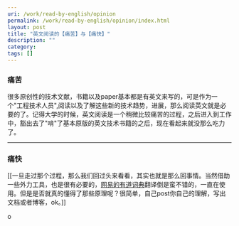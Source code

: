 ```yaml
---
uri: /work/read-by-english/opinion
permalink: /work/read-by-english/opinion/index.html
layout: post
title: "英文阅读的【痛苦】与【痛快】"
description: ""
category:
tags: []
---
```


### 痛苦

很多原创性的技术文献，书籍以及paper基本都是有英文来写的，可是作为一个"工程技术人员",阅读以及了解这些新的技术趋势，进展，那么阅读英文就是必要的了。记得大学的时候，英文阅读是一个稍微比较痛苦的过程，之后进入到工作中，豁出去了"啃"了基本原版的英文技术书籍的之后，现在看起来就没那么吃力了。

----

### 痛快

[[一旦走过那个过程，那么我们回过头来看看，其实也就是那么回事情。当然借助一些外力工具，也是很有必要的，[网易的有道词典][1]翻译倒是蛮不错的，一直在使用。但是是否就真的懂得了那些原理呢？很简单，自己post你自己的理解，写出文档或者博客，ok。]]

[1]:http://cidian.youdao.com
o
